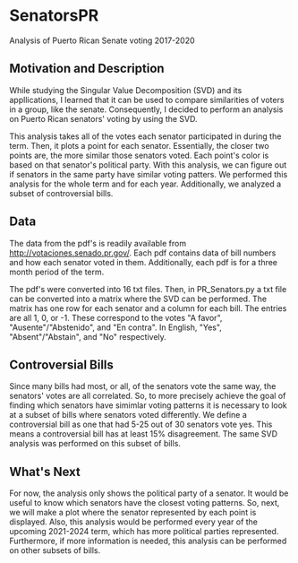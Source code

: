 # SenatorsPR

Analysis of Puerto Rican Senate voting 2017-2020

## Motivation and Description

While studying the Singular Value Decomposition (SVD) and its appllications, I learned that it can be used to compare similarities of voters in a group, like the senate. Consequently, I decided to perform an analysis on Puerto Rican senators' voting by using the SVD.

This analysis takes all of the votes each senator participated in during the term. Then, it plots a point for each senator. Essentially, the closer two points are, the more similar those senators voted. Each point's color is based on that senator's political party. With this analysis, we can figure out if senators in the same party have similar voting patters. We performed this analysis for the whole term and for each year. Additionally, we analyzed a subset of controversial bills.

## Data

The data from the pdf's is readily available from http://votaciones.senado.pr.gov/. Each pdf contains data of bill numbers and how each senator voted in them. Additionally, each pdf is for a three month period of the term.

The pdf's were converted into 16 txt files. Then, in PR_Senators.py a txt file can be converted into a matrix where the SVD can be performed. The matrix has one row for each senator and a column for each bill. The entries are all 1, 0, or -1. These correspond to the votes "A favor", "Ausente"/"Abstenido", and "En contra". In English, "Yes", "Absent"/"Abstain", and "No" respectively.

## Controversial Bills

Since many bills had most, or all, of the senators vote the same way, the senators' votes are all correlated. So, to more precisely achieve the goal of finding which senators have simimlar voting patterns it is necessary to look at a subset of bills where senators voted differently. We define a controversial bill as one that had 5-25 out of 30 senators vote yes. This means a controversial bill has at least 15% disagreement. The same SVD analysis was performed on this subset of bills.

## What's Next

For now, the analysis only shows the political party of a senator. It would be useful to know which senators have the closest voting patterns. So, next, we will make a plot where the senator represented by each point is displayed. Also, this analysis would be performed every year of the upcoming 2021-2024 term, which has more political parties represented. Furthermore, if more information is needed, this analysis can be performed on other subsets of bills.
